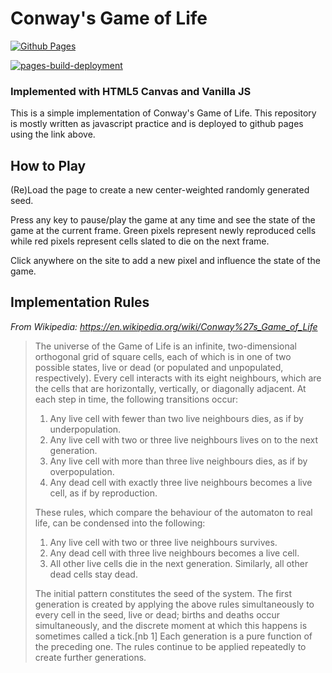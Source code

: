 # Conway's Game of Life
[![Github Pages](https://img.shields.io/badge/github%20pages-121013?style=for-the-badge&logo=github&logoColor=white)](https://chrlee.github.io/Vanilla-JS-Life/)

[![pages-build-deployment](https://github.com/chrlee/Vanilla-JS-Life/actions/workflows/pages/pages-build-deployment/badge.svg)](https://github.com/chrlee/Vanilla-JS-Life/actions/workflows/pages/pages-build-deployment)

### Implemented with HTML5 Canvas and Vanilla JS

This is a simple implementation of Conway's Game of Life. This repository is mostly written as javascript practice and is deployed to github pages using the link above.

## How to Play

(Re)Load the page to create a new center-weighted randomly generated seed. 

Press any key to pause/play the game at any time and see the state of the game at the current frame. Green pixels represent newly reproduced cells while red pixels represent cells slated to die on the next frame.

Click anywhere on the site to add a new pixel and influence the state of the game.

## Implementation Rules
*From Wikipedia: https://en.wikipedia.org/wiki/Conway%27s_Game_of_Life*

> The universe of the Game of Life is an infinite, two-dimensional orthogonal grid of square cells, each of which is in one of two possible states, live or dead (or populated and unpopulated, respectively). Every cell interacts with its eight neighbours, which are the cells that are horizontally, vertically, or diagonally adjacent. At each step in time, the following transitions occur:
> 
> 1. Any live cell with fewer than two live neighbours dies, as if by underpopulation.
> 1. Any live cell with two or three live neighbours lives on to the next generation.
> 1. Any live cell with more than three live neighbours dies, as if by overpopulation.
> 1. Any dead cell with exactly three live neighbours becomes a live cell, as if by reproduction.
> 
> These rules, which compare the behaviour of the automaton to real life, can be condensed into the following:
> 
> 1. Any live cell with two or three live neighbours survives.
> 1. Any dead cell with three live neighbours becomes a live cell.
> 1. All other live cells die in the next generation. Similarly, all other dead cells stay dead.
> 
> The initial pattern constitutes the seed of the system. The first generation is created by applying the above rules simultaneously to every cell in the seed, live or dead; births and deaths occur simultaneously, and the discrete moment at which this happens is sometimes called a tick.[nb 1] Each generation is a pure function of the preceding one. The rules continue to be applied repeatedly to create further generations.